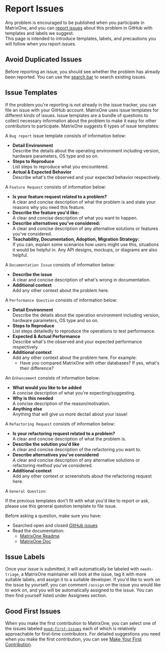 # **Report Issues**

Any problem is encouraged to be published when you participate in MatrixOne, and you can [report issues](https://github.com/matrixorigin/matrixone/issues/new/choose) about this problem in GitHub with templates and labels we suggest.  
This page is intended to introduce templates, labels, and precautions you will follow when you report issues.



## **Avoid Duplicated Issues**

Before reporting an issue, you should see whether the problem has already been reported. You can use the [search bar](https://docs.github.com/en/issues/tracking-your-work-with-issues/filtering-and-searching-issues-and-pull-requests) to search existing issues.

## **Issue Templates**

If the problem you're reporting is not already in the issue tracker, you can file an issue with your GitHub account. MatrixOne uses issue templates for different kinds of issues. Issue templates are a bundle of questions to collect necessary information about the problem to make it easy for other contributors to participate.
MatrixOne suggests 6 types of issue templates:

A `Bug report` issue template consists of information below:  

* **Detail Environment**  
  Describe the details about the operating environment including version, hardware parameters, OS type and so on.
* **Steps to Reproduce**  
  List steps to reproduce what you encountered.
* **Actual & Expected Behavior**  
  Describe what's the observed and your expected behavior respectively.

A `Feature Request` consists of information below:  

* **Is your feature request related to a problem?**  
A clear and concise description of what the problem is and state your reasons why you need this feature.
* **Describe the feature you'd like:**  
A clear and concise description of what you want to happen.
* **Describe alternatives you've considered:**  
A clear and concise description of any alternative solutions or features you've considered.
* **Teachability, Documentation, Adoption, Migration Strategy:**  
If you can, explain some scenarios how users might use this, situations it would be helpful in. Any API designs, mockups, or diagrams are also helpful.

A `Documentation Issue` consists of information below:  

* **Describe the issue**  
  A clear and concise description of what's wrong in documentation.
* **Additional context**  
  Add any other context about the problem here.

A `Performance Question` consists of information below:  

* **Detail Environment**  
  Describe the details about the operation environment including version, hardware parameters, OS type and so on.
* **Steps to Reproduce**  
  List steps detailedly to reproduce the operations to test performance.
* **Expected & Actual Performance**  
  Describe what's the observed and your expected performance respectively.
* **Additional context**  
  Add any other context about the problem here. For example:  
    * Have you compared MatrixOne with other databases? If yes, what's their difference?

An `Enhancement` consists of information below:  

* **What would you like to be added**  
A concise description of what you're expecting/suggesting.
* **Why is this needed**  
A concise description of the reason/motivation.
* **Anything else**  
Anything that will give us more dectail about your issue!

A `Refactoring Request` consists of information below:  

* **Is your refactoring request related to a problem?**  
A clear and concise description of what the problem is.
* **Describe the solution you'd like**  
A clear and concise description of the refactoring you want to.
* **Describe alternatives you've considered**  
A clear and concise description of any alternative solutions or refactoring method you've considered.
* **Additional context**  
Add any other context or screenshots about the refactoring request here.

A `General Question`:

If the previous templates don't fit with what you'd like to report or ask, please use this general question template to file issue.

Before asking a question, make sure you have:

- Searched open and closed [GitHub issues](https://github.com/matrixorigin/matrixone/issues)
- Read the documentation:
  - [MatrixOne Readme](https://github.com/matrixorigin/matrixone)
  - [MatrixOne Doc](https://docs.matrixorigin.io/)

## **Issue Labels**

Once your issue is submitted, it will automatically be labeled with `needs-triage`, a MatrixOne maintainer will look at the issue, tag it with more suitable labels, and assign it to a suitable developer.
If you'd like to work on the issue by yourself, you can comment `/assign` on the issue you would like to work on, and you will be automatically assigned to the issue. You can then find yourself listed under Assignees section.

## **Good First Issues**

When you make the first contribution to MatrixOne, you can select one of the issues labeled [`good-first-issues`](https://github.com/matrixorigin/matrixone/issues?q=is%3Aopen+is%3Aissue+label%3A%22good+first+issue%22) each of which is relatively approachable for first-time contributors.
For detailed suggestions you need when you make the first contribution, you can see [Make Your First Contribution](../make-your-first-contribution.md).
